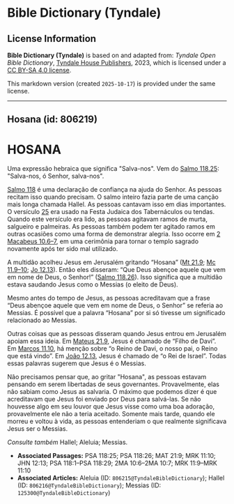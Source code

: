 # Bible Dictionary (Tyndale)

## License Information

**Bible Dictionary (Tyndale)** is based on and adapted from: _Tyndale Open Bible Dictionary_, [Tyndale House Publishers](https://tyndaleopenresources.com/), 2023, which is licensed under a [CC BY-SA 4.0 license](https://creativecommons.org/licenses/by-sa/4.0/legalcode.en).

This markdown version (created `2025-10-17`) is provided under the same license.



--------------------------------

## Hosana (id: 806219)

HOSANA
======

Uma expressão hebraica que significa "Salva\-nos". Vem do [Salmo 118\.25](https://ref.ly/Ps118:25): "Salva\-nos, ó Senhor, salva\-nos".

[Salmo 118](https://ref.ly/Ps118:1-Ps118:29) é uma declaração de confiança na ajuda do Senhor. As pessoas recitam isso quando precisam. O salmo inteiro fazia parte de uma canção mais longa chamada Hallel. As pessoas cantavam isso em dias importantes. O versículo [25](https://ref.ly/Ps118:25) era usado na Festa Judaica dos Tabernáculos ou tendas. Quando este versículo era lido, as pessoas agitavam ramos de murta, salgueiro e palmeiras. As pessoas também podem ter agitado ramos em outras ocasiões como uma forma de demonstrar alegria. Isso ocorre em [2 Macabeus 10\.6–7](https://ref.ly/2Macc10:6-2Macc10:7), em uma cerimônia para tornar o templo sagrado novamente após ter sido mal utilizado.

A multidão acolheu Jesus em Jerusalém gritando “Hosana” ([Mt 21\.9](https://ref.ly/Matt21:9); [Mc 11\.9–10](https://ref.ly/Mark11:9-Mark11:10); [Jo 12\.13](https://ref.ly/John12:13)). Então eles disseram: “Que Deus abençoe aquele que vem em nome de Deus, o Senhor!” ([Salmo 118\.26](https://ref.ly/Ps118:26)). Isso significa que a multidão estava saudando Jesus como o Messias (o eleito de Deus).

Mesmo antes do tempo de Jesus, as pessoas acreditavam que a frase “Deus abençoe aquele que vem em nome de Deus, o Senhor” se referia ao Messias. É possível que a palavra “Hosana” por si só tivesse um significado relacionado ao Messias.

Outras coisas que as pessoas disseram quando Jesus entrou em Jerusalém apoiam essa ideia. Em [Mateus 21\.9](https://ref.ly/Matt21:9), Jesus é chamado de “Filho de Davi”. Em [Marcos 11\.10](https://ref.ly/Mark11:10), há menção sobre “o Reino de Davi, o nosso pai, o Reino que está vindo”. Em [João 12\.13](https://ref.ly/John12:13), Jesus é chamado de “o Rei de Israel”. Todas essas palavras sugerem que Jesus é o Messias.

Não precisamos pensar que, ao gritar "Hosana", as pessoas estavam pensando em serem libertadas de seus governantes. Provavelmente, elas não sabiam como Jesus as salvaria. O máximo que podemos dizer é que acreditavam que Jesus foi enviado por Deus para salvá\-las. Se não houvesse algo em seu louvor que Jesus visse como uma boa adoração, provavelmente ele não a teria aceitado. Somente mais tarde, quando ele morreu e voltou à vida, as pessoas entenderiam o que realmente significava Jesus ser o Messias.

*Consulte também* Hallel; Aleluia; Messias.

* **Associated Passages:** PSA 118:25; PSA 118:26; MAT 21:9; MRK 11:10; JHN 12:13; PSA 118:1–PSA 118:29; 2MA 10:6–2MA 10:7; MRK 11:9–MRK 11:10
* **Associated Articles:** Aleluia (ID: `806215@TyndaleBibleDictionary`); Hallel (ID: `806216@TyndaleBibleDictionary`); Messias (ID: `125300@TyndaleBibleDictionary`)

